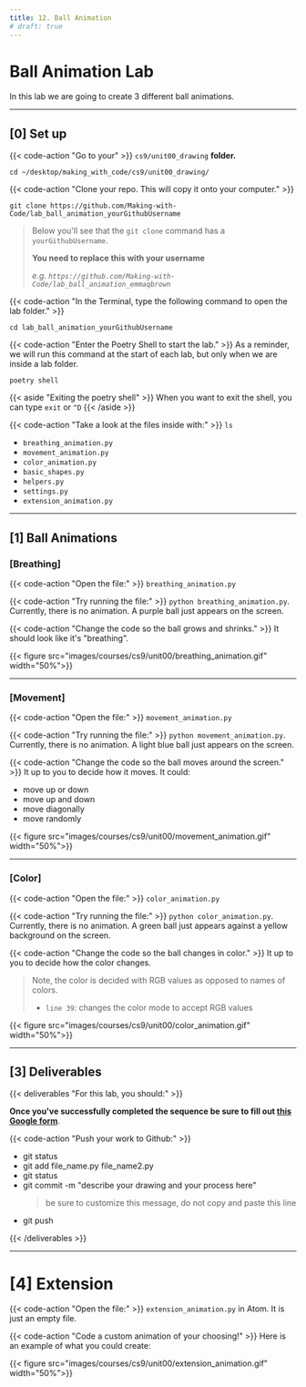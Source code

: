 ```yaml
---
title: 12. Ball Animation
# draft: true
---
```


# Ball Animation Lab

In this lab we are going to create 3 different ball animations.

---

## [0] Set up


{{< code-action "Go to your" >}} `cs9/unit00_drawing` **folder.**

```shell
cd ~/desktop/making_with_code/cs9/unit00_drawing/
```

{{< code-action "Clone your repo. This will copy it onto your computer." >}}  
```shell
git clone https://github.com/Making-with-Code/lab_ball_animation_yourGithubUsername
```
> Below you'll see that the `git clone` command has a `yourGithubUsername`. 
>
> **You need to replace this with your username**
>
> *e.g. `https://github.com/Making-with-Code/lab_ball_animation_emmaqbrown`*


{{< code-action "In the Terminal, type the following command to open the lab folder." >}}
```shell
cd lab_ball_animation_yourGithubUsername
```

{{< code-action "Enter the Poetry Shell to start the lab." >}} As a reminder, we will run this command at the start of each lab, but only when we are inside a lab folder.
```shell
poetry shell
```

{{< aside "Exiting the poetry shell" >}}
When you want to exit the shell, you can type `exit` or `^D`
{{< /aside >}}

{{< code-action "Take a look at the files inside with:" >}} `ls`
- `breathing_animation.py`
- `movement_animation.py`
- `color_animation.py`
- `basic_shapes.py`
- `helpers.py`
- `settings.py`
- `extension_animation.py`

---

## [1] Ball Animations


### [Breathing]

{{< code-action "Open the file:" >}} `breathing_animation.py`

{{< code-action "Try running the file:" >}} `python breathing_animation.py`. Currently, there is no animation. A purple ball just appears on the screen. 

{{< code-action "Change the code so the ball grows and shrinks." >}} It should look like it's "breathing".

{{< figure src="images/courses/cs9/unit00/breathing_animation.gif" width="50%">}}

---



### [Movement]

{{< code-action "Open the file:" >}} `movement_animation.py`

{{< code-action "Try running the file:" >}} `python movement_animation.py`. Currently, there is no animation. A light blue ball just appears on the screen. 

{{< code-action "Change the code so the ball moves around the screen." >}} It up to you to decide how it moves. It could:
- move up or down
- move up and down
- move diagonally
- move randomly 

{{< figure src="images/courses/cs9/unit00/movement_animation.gif" width="50%">}}


---


### [Color]

{{< code-action "Open the file:" >}} `color_animation.py`

{{< code-action "Try running the file:" >}} `python color_animation.py`. Currently, there is no animation. A green ball just appears against a yellow background on the screen.

{{< code-action "Change the code so the ball changes in color." >}} It up to you to decide how the color changes.
> Note, the color is decided with RGB values as opposed to names of colors. 
> 
> - `line 39`: changes the color mode to accept RGB values

{{< figure src="images/courses/cs9/unit00/color_animation.gif" width="50%">}}


---

## [3] Deliverables


{{< deliverables "For this lab, you should:" >}}

**Once you've successfully completed the sequence be sure to fill out [this Google form](https://docs.google.com/forms/d/e/1FAIpQLScz0x6-s3GRD9P7oZlcqq24XifGDTw9BQ_j8t8TIqqRYw0naw/viewform?usp=sf_link)**.


{{< code-action "Push your work to Github:" >}}
- git status
- git add file_name.py file_name2.py
- git status
- git commit -m "describe your drawing and your process here"
  > be sure to customize this message, do not copy and paste this line
- git push

{{< /deliverables >}}


---

# [4] Extension


{{< code-action "Open the file:" >}} `extension_animation.py` in Atom. It is just an empty file. 


{{< code-action "Code a custom animation of your choosing!" >}} Here is an example of what you could create:

{{< figure src="images/courses/cs9/unit00/extension_animation.gif" width="50%">}}

